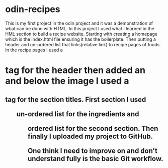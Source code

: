 # odin-recipes
This is my first project in the odin project and it was a demonstration of what can be done with HTML. In this project I used what I learned in the HML section to build a recipe website. Starting with creating a homepage which is the index.html file ensuring it has the boilerplate. Then putting a header and un-ordered list that links(relative link) to recipe pages of foods. In the recipe pages I used a <h1> tag for the header then added an <img> and below the image I used a <h2> tag for the section titles. First section I used <ul> un-ordered list for the ingredients and <ol> ordered list for the second section. Then finally I uploaded my project to GitHub. 

One think I need to improve on and don't understand fully is the <strong>basic Git workflow</strong>.